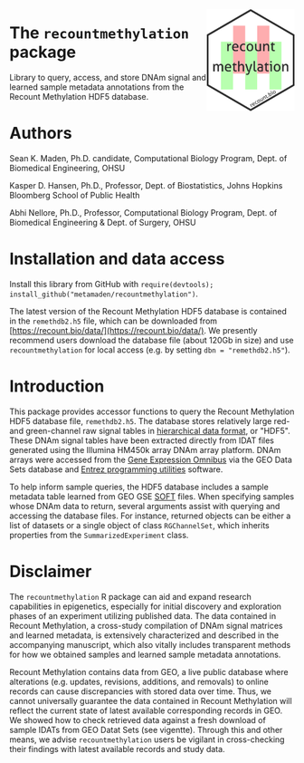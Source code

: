 [<img style="float: right;" src = "inst/figures/remeth_hexsticker.png" height="180"/>](https://recount.bio/data)
# The `recountmethylation` package
Library to query, access, and store DNAm signal and learned sample metadata 
annotations from the Recount Methylation HDF5 database.

# Authors

Sean K. Maden, Ph.D. candidate, Computational Biology Program, 
Dept. of Biomedical Engineering, OHSU

Kasper D. Hansen, Ph.D., 
Professor, Dept. of Biostatistics, Johns Hopkins Bloomberg 
School of Public Health

Abhi Nellore, Ph.D.,
Professor, Computational Biology Program, Dept. of Biomedical 
Engineering & Dept. of Surgery, OHSU

# Installation and data access

Install this library from GitHub with 
`require(devtools); install_github("metamaden/recountmethylation")`.

The latest version of the Recount Methylation HDF5 database is contained
in the `remethdb2.h5` file, which can be downloaded from 
[https://recount.bio/data/](https://recount.bio/data/). We presently 
recommend users download the database file (about 120Gb in size) and
use `recountmethylation` for local access (e.g. by setting 
`dbn = "remethdb2.h5"`).

# Introduction

This package provides accessor functions to query the Recount Methylation HDF5 
database file, `remethdb2.h5`. The database stores relatively large red- and 
green-channel raw signal tables in 
[hierarchical data format](https://portal.hdfgroup.org/display/HDF5/HDF5), 
or "HDF5". These DNAm signal tables have been extracted directly from IDAT 
files generated using the Illumina HM450k array DNAm array platform. 
DNAm arrays were accessed from the 
[Gene Expression Omnibus](https://www.ncbi.nlm.nih.gov/geo/) via the 
GEO Data Sets database and 
[Entrez programming utilities](https://www.ncbi.nlm.nih.gov/books/NBK25501/) 
software.

To help inform sample queries, the HDF5 database includes a sample metadata 
table learned from GEO GSE 
[SOFT](https://www.ncbi.nlm.nih.gov/geo/info/soft.html) files. 
When specifying samples whose DNAm data to return, several arguments assist 
with querying and accessing the database files. For instance, returned objects 
can be either a list of datasets or a single object of class `RGChannelSet`, 
which inherits properties from the `SummarizedExperiment` class.

# Disclaimer

The `recountmethylation` R package can aid and expand research capabilities 
in epigenetics, especially for initial discovery and exploration phases of an 
experiment utilizing published data. The data contained in Recount Methylation, 
a cross-study compilation of DNAm signal matrices and learned metadata, is 
extensively characterized and described in the accompanying manuscript, which 
also vitally includes transparent methods for how we obtained samples and 
learned sample metadata annotations. 

Recount Methylation contains data from GEO, a live public database where 
alterations (e.g. updates, revisions, additions, and removals) to online 
records can cause discrepancies with stored data over time. Thus, we cannot 
universally guarantee the data contained in Recount Methylation will reflect 
the current state of latest available corresponding records in GEO. We 
showed how to check retrieved data against a fresh download of sample IDATs 
from GEO Datat Sets (see vigentte). Through this and other means, 
we advise `recountmethylation` users be vigilant in cross-checking their 
findings with latest available records and study data.
